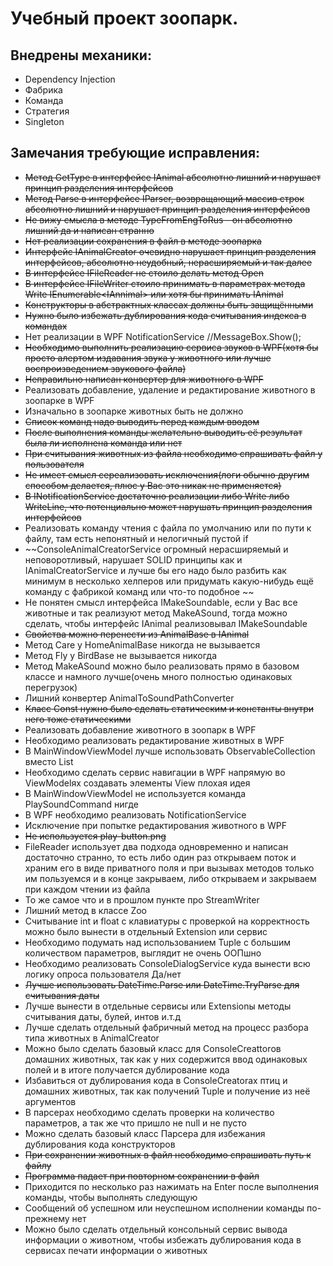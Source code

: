 # Учебный проект зоопарк. 
## Внедрены механики:
* Dependency Injection
* Фабрика
* Команда
* Стратегия
* Singleton

## Замечания требующие исправления:
* ~~Метод GetType в интерфейсе IAnimal абсолютно лишний и нарушает принцип разделения интерфейсов~~
* ~~Метод Parse в интерфейсе IParser, возвращающий массив строк абсолютно лишний и нарушает принцип разделения интерфейсов~~
* ~~Не вижу смысла в методе TypeFromEngToRus - он абсолютно лишний да и написан странно~~
* ~~Нет реализации сохранения в файл в методе зоопарка~~
* ~~Интерфейс IAnimalCreator очевидно нарушает принцип разделения интерфейсов, абсолютно неудобный, нерасширяемый и так далее~~
* ~~В интерфейсе IFileReader не стоило делать метод Open~~
* ~~В интерфейсе IFileWriter стоило принимать в параметрах метода Write IEnumerable\<IAnnimal> или хотя бы принимать IAnimal~~
* ~~Конструкторы в абстрактных классах должны быть защищёнными~~
* ~~Нужно было избежать дублирования кода считывания индекса в командах~~
* Нет реализации в WPF NotificationService				//MessageBox.Show();
* ~~Необходимо выполнить реализацию сервиса звуков в WPF(хотя бы просто алертом издавания звука у животного или лучше воспроизведением звукового файла)~~
* ~~Неправильно написан конвертер для животного в WPF~~
* Реализовать добавление, удаление и редактирование животного в зоопарке в WPF
* Изначально в зоопарке животных быть не должно
* ~~Список команд надо выводить перед каждым вводом~~
* ~~После выполнения команды желательно выводить её результат была ли исполнена команда или нет~~
* ~~При считывания животных из файла необходимо спрашивать файл у пользователя~~
* ~~Не имеет смысл сереализовать исключения(логи обычно другим способом делается, плюс у Вас это никак не применяется)~~
* ~~В INotificationService достаточно реализации либо Write либо WriteLine, что потенциально может нарушать принцип разделения интерфейсов~~
* Реализовать команду чтения с файла по умолчанию или по пути к файлу, там есть непонятный и нелогичный пустой if
* ~~ConsoleAnimalCreatorService огромный нерасширяемый и неповоротливый, нарушает SOLID принципы как и IAnimalCreatorService и лучше бы его надо было разбить как минимум в несколько хелперов или придумать какую-нибудь ещё команду с фабрикой команд или что-то подобное ~~
* Не понятен смысл интерфейса IMakeSoundable, если у Вас все животные и так реализуют метод MakeASound, тогда можно сделать, чтобы интерфейс IAnimal реализовывал IMakeSoundable
* ~~Свойства можно перенести из AnimalBase в IAnimal~~
* Метод Care у HomeAnimalBase никогда не вызывается
* Метод Fly у BirdBase не вызывается никогда
* Метод MakeASound можно было реализовать прямо в базовом классе и намного лучше(очень много полностью одинаковых перегрузок)
* Лишний конвертер AnimalToSoundPathConverter
* ~~Класс Const нужно было сделать статическим и константы внутри него тоже статическими~~
* Реализовать добавление животного в зоопарк в WPF
* Необходимо реализовать редактирование животных в WPF
* В MainWindowViewModel лучше использовать ObservableCollection вместо List
* Необходимо сделать сервис навигации в WPF напрямую во ViewModelях создавать элементы View плохая идея
* В MainWindowViewModel не используется команда PlaySoundCommand нигде
* В WPF необходимо реализовать NotificationService
* Исключение при попытке редактирования животного в WPF
* ~~Не используется play-button.png~~
* FileReader использует два подхода одновременно и написан достаточно странно, то есть либо один раз открываем поток и храним его в виде приватного поля и при вызывах методов только им пользуемся и в конце закрываем, либо открываем и закрываем при каждом чтении из файла
* То же самое что и в прошлом пункте про StreamWriter
* Лишний метод в классе Zoo
* Считывание int и float с клавиатуры с проверкой на корректность можно было вынести в отдельный Extension или сервис
* Необходимо подумать над использованием Tuple с большим количеством параметров, выглядит не очень ООПшно
* Необходимо реализовать ConsoleDialogService куда вынести всю логику опроса пользователя Да/нет
* ~~Лучше использовать DateTime.Parse или DateTime.TryParse для считывания даты~~
* Лучше вынести в отдельные сервисы или Extensionы методы считывания даты, булей, интов и.т.д
* Лучше сделать отдельный фабричный метод на процесс разбора типа животных в AnimalCreator
* Можно было сделать базовый класс для ConsoleCreattorов домашних животных, так как у них содержится ввод одинаковых полей и в итоге получается дублирование кода
* Избавиться от дублирования кода в ConsoleCreatorах птиц и домашних животных, так как получений Tuple и получение из неё аргументов
* В парсерах необходимо сделать проверки на количество параметров, а так же что пришло не null и не пусто
* Можно сделать базовый класс Парсера для избежания дублирования кода конструкторов
* ~~При сохранении животных в файл необходимо спрашивать путь к файлу~~
* ~~Программа падает при повторном сохранении в файл~~
* Приходится по несколько раз нажимать на Enter после выполнения команды, чтобы выполнять следующую
* Сообщений об успешном или неуспешном исполнении команды по-прежнему нет
* Можно было сделать отдельный консольный сервис вывода информации о животном, чтобы избежать дублирования кода в сервисах печати информации о животных

